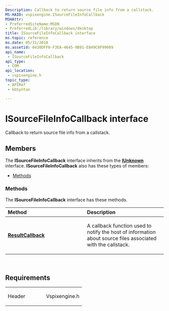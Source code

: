 ```yaml
---
Description: Callback to return source file info from a callstack.
MS-HAID: vspixengine.ISourceFileInfoCallback
MSHAttr:
- PreferredSiteName:MSDN
- PreferredLib:/library/windows/desktop
title: ISourceFileInfoCallback interface
ms.topic: reference
ms.date: 05/31/2018
ms.assetid: 0430DFF0-F3EA-4645-9B91-E849C0F99609
api_name: 
 - ISourceFileInfoCallback
api_type: 
 - COM
api_location: 
 - vspixengine.h
topic_type: 
 - APIRef
 - kbSyntax

---
```


# <span id="vspixengine.isourcefileinfocallback"></span>ISourceFileInfoCallback interface

Callback to return source file info from a callstack.

## Members

The **ISourceFileInfoCallback** interface inherits from the [**IUnknown**](/windows/desktop/api/unknwn/nn-unknwn-iunknown) interface. **ISourceFileInfoCallback** also has these types of members:

-   [Methods](#methods)

### <span id="methods"></span>Methods

The **ISourceFileInfoCallback** interface has these methods.

<table><colgroup><col style="width: 50%" /><col style="width: 50%" /></colgroup><thead><tr class="header"><th style="text-align: left;">Method</th><th style="text-align: left;">Description</th></tr></thead><tbody><tr class="odd"><td style="text-align: left;"><a href="/windows/desktop/direct3dtools/isourcefileinfocallback-resultcallback-dword-sourcefileinfo-arr"><strong>ResultCallback</strong></a></td><td style="text-align: left;"><p>A callback function used to notify the host of information about source files associated with the callstack.</p></td></tr></tbody></table>

 

## Requirements

<table><colgroup><col style="width: 50%" /><col style="width: 50%" /></colgroup><tbody><tr class="odd"><td><p>Header</p></td><td>Vspixengine.h</td></tr></tbody></table>

 

 